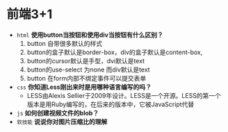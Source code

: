 # 前端3+1
- `html` **使用button当按钮和使用div当按钮有什么区别？**
  1. button 自带很多默认的样式
  2. button的盒子默认是border-box，div的盒子默认是content-box,
  3. button的cursor默认是手型，dvi默认是text
  4. button的use-select 为none 而div默认是text
  5. button 在form内部不绑定事件可以提交表单
- `css` **你知道Less刚出来时是用哪种语言编写的吗？**
  - LESS由Alexis Sellier于2009年设计。LESS是一个开源。LESS的第一个版本是用Ruby编写的，在后来的版本中，它被JavaScript代替
- `js` **如何创建视频文件的blob？**
- `软技能` **说说你对图片压缩比的理解**